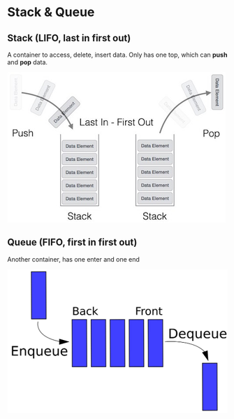# Stack & Queue

## Stack \(LIFO, last in first out\)

A container to access, delete, insert data. Only has one top, which can **push** and **pop** data. 

![](../.gitbook/assets/image%20%2816%29.png)

## Queue \(FIFO, first in first out\)

Another container, has one enter and one end

![](../.gitbook/assets/image%20%2813%29.png)

